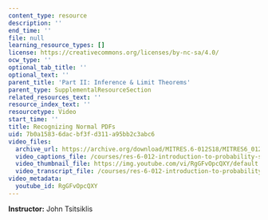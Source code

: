 ```yaml
---
content_type: resource
description: ''
end_time: ''
file: null
learning_resource_types: []
license: https://creativecommons.org/licenses/by-nc-sa/4.0/
ocw_type: ''
optional_tab_title: ''
optional_text: ''
parent_title: 'Part II: Inference & Limit Theorems'
parent_type: SupplementalResourceSection
related_resources_text: ''
resource_index_text: ''
resourcetype: Video
start_time: ''
title: Recognizing Normal PDFs
uid: 7b0a1583-6dac-bf3f-d311-a95bb2c3abc6
video_files:
  archive_url: https://archive.org/download/MITRES.6-012S18/MITRES6_012S18_L15-02_300k.mp4
  video_captions_file: /courses/res-6-012-introduction-to-probability-spring-2018/c7e465bb25125e3ca3649ef5cc97456a_RgGFvOpcQXY.vtt
  video_thumbnail_file: https://img.youtube.com/vi/RgGFvOpcQXY/default.jpg
  video_transcript_file: /courses/res-6-012-introduction-to-probability-spring-2018/f1e23128d39e5c818558afc529c0616e_RgGFvOpcQXY.pdf
video_metadata:
  youtube_id: RgGFvOpcQXY
---
```


**Instructor:** John Tsitsiklis

